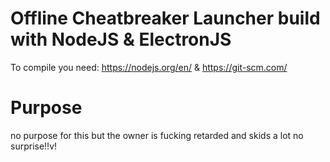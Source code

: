 # Offline Cheatbreaker Launcher build with NodeJS & ElectronJS
To compile you need: https://nodejs.org/en/ & https://git-scm.com/

# Purpose
no purpose for this but the owner is fucking retarded and skids a lot no surprise!!v!
